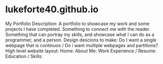 # lukeforte40.github.io
My Portfolio
Description:
  A portfolio to showcase my work and some projects I have completed.
  Something to connect me with the reader.
  Something that can portray my skills, and showcase what I can do as a programmer, and a person.
Design descions to make:
  Do I want a single webpage that is continuos / Do i want multiple webpages and partitions?
High level website layout:
  Home: 
  About Me: 
  Work Experience / Resume:
  Education / Skills:
  
